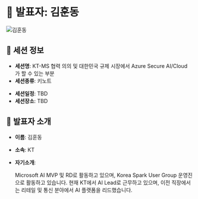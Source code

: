 # 🎤 발표자: 김훈동

<div class="container">
    <div class="row justify-content-center">
        <div class="col-md-4 profile mb-4 text-center">
            <img src="/images/speakers/hoondongkim.jpg" alt="김훈동" class="img-fluid" />
        </div>
    </div>
</div>

## 🔎 세션 정보

- **세션명**: KT-MS 협력 의의 및 대한민국 규제 시장에서 Azure Secure AI/Cloud 가 할 수 있는 부분
- **세션종류**: 키노트
<!-- - **세션설명**: -->
- **세션일정**: TBD
- **세션장소**: TBD

## 📜 발표자 소개

- **이름**: 김훈동
- **소속**: KT
- **자기소개**:

  Microsoft AI MVP 및 RD로 활동하고 있으며, Korea Spark User Group 운영진으로 활동하고 있습니다. 현재 KT에서 AI Lead로 근무하고 있으며, 이전 직장에서는 리테일 및 통신 분야에서 AI 플랫폼을 리드했습니다.